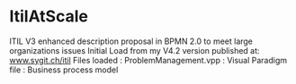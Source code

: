 # ItilAtScale
ITIL V3 enhanced description proposal in BPMN 2.0 to meet large organizations issues
Initial Load from my V4.2 version published at: www.sygit.ch/itil
Files loaded :
  ProblemManagement.vpp : Visual Paradigm file : Business process model
